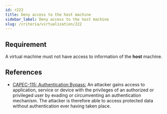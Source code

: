 ```yaml
---
id: r222
title: Deny access to the host machine
sidebar_label: Deny access to the host machine
slug: /criteria/virtualization/222
---
```


## Requirement

A virtual machine must not have access
to information of the **host** machine.

## References

- [CAPEC-115: Authentication Bypass:](http://capec.mitre.org/data/definitions/115.html)
An attacker gains access to application,
service or device
with the privileges of an authorized or privileged user
by evading or circumventing an authentication mechanism.
The attacker is therefore able
to access protected data
without authentication ever having taken place.
